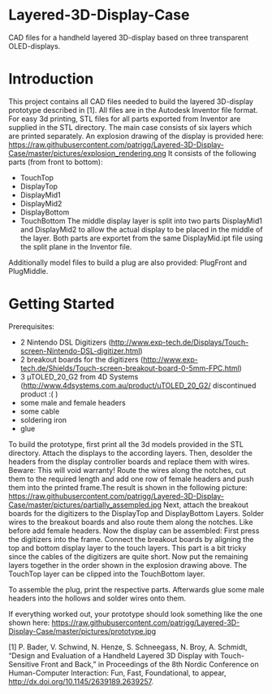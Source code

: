 Layered-3D-Display-Case
=======================

CAD files for a handheld layered 3D-display based on three transparent OLED-displays.

Introduction
============

This project contains all CAD files needed to build the layered 3D-display prototype described in [1]. All files are in the Autodesk Inventor file format. For easy 3d printing, STL files for all parts exported from Inventor are supplied in the STL directory.
The main case consists of six layers which are printed separately. An explosion drawing of the display is provided here: https://raw.githubusercontent.com/patrigg/Layered-3D-Display-Case/master/pictures/explosion_rendering.png
It consists of the following parts (from front to bottom):
- TouchTop
- DisplayTop
- DisplayMid1
- DisplayMid2
- DisplayBottom
- TouchBottom
The middle display layer is split into two parts DisplayMid1 and DisplayMid2 to allow the actual display to be placed in the middle of the layer. Both parts are exportet from the same DisplayMid.ipt file using the split plane in the Inventor file.

Additionally model files to build a plug are also provided: PlugFront and PlugMiddle. 

Getting Started
===============

Prerequisites:
 - 2 Nintendo DSL Digitizers (http://www.exp-tech.de/Displays/Touch-screen-Nintendo-DSL-digitizer.html)
 - 2 breakout boards for the digitizers (http://www.exp-tech.de/Shields/Touch-screen-breakout-board-0-5mm-FPC.html)
 - 3 µTOLED_20_G2 from 4D Systems (http://www.4dsystems.com.au/product/uTOLED_20_G2/ discontinued product :( )
 - some male and female headers
 - some cable
 - soldering iron
 - glue
 
To build the prototype, first print all the 3d models provided in the STL directory. Attach the displays to the according layers. Then, desolder the headers from the display controller boards and replace them with wires. Beware: This will void warranty! Route the wires along the notches, cut them to the required length and add one row of female headers and push them into the printed frame.The result is shown in the following picture:
https://raw.githubusercontent.com/patrigg/Layered-3D-Display-Case/master/pictures/partially_assempled.jpg
Next, attach the breakout boards for the digitizers to the DisplayTop and DisplayBottom Layers. Solder wires to the breakout boards and also route them along the notches. Like before add female headers.
Now the display can be assembled: First press the digitizers into the frame. Connect the breakout boards by aligning the top and bottom display layer to the touch layers. This part is a bit tricky since the cables of the digitizers are quite short.
Now put the remaining layers together in the order shown in the explosion drawing above. The TouchTop layer can be clipped into the TouchBottom layer.

To assemble the plug, print the respective parts. Afterwards glue some male headers into the hollows and solder wires onto them.

If everything worked out, your prototype should look something like the one shown here:
https://raw.githubusercontent.com/patrigg/Layered-3D-Display-Case/master/pictures/prototype.jpg


[1] P. Bader, V. Schwind, N. Henze, S. Schneegass, N. Broy, A. Schmidt, “Design and Evaluation of a Handheld Layered 3D Display with Touch-Sensitive Front and Back,” in Proceedings of the 8th Nordic Conference on Human-Computer Interaction: Fun, Fast, Foundational, to appear, http://dx.doi.org/10.1145/2639189.2639257.
